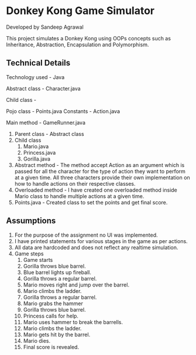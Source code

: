 # Donkey Kong Game Simulator
Developed by Sandeep Agrawal

This project simulates a Donkey Kong using OOPs concepts such as Inheritance, Abstraction, Encapsulation and Polymorphism.  

## Technical Details

Technology used - Java

Abstract class - Character.java

Child class - 

Pojo class - Points.java
Constants - Action.java

Main method - GameRunner.java

1. Parent class - Abstract class
2. Child class
      1. Mario.java
      2. Princess.java
      3. Gorilla.java
 3. Abstract method - The method accept Action as an argument which is passed for all the character for the type of action they want to perform at a 
given time. All three characters provide their own implementation on how to handle actions on their respective classes. 
4. Overloaded method - I have created one overloaded method inside Mario class to handle multiple actions at a given time. 
5. Points.java - Created class to set the points and get final score.  

## Assumptions
1. For the purpose of the assignment no UI was implemented. 
2. I have printed statements for various stages in the game as per actions. 
3. All data are hardcoded and does not reflect any realtime simulation. 
4. Game steps
    1. Game starts 
    2. Gorilla throws blue barrel.
    3. Blue barrel lights up fireball. 
    4. Gorilla throws a regular barrel.
    5. Mario moves right and jump over the barrel.
    6. Mario climbs the ladder.
    7. Gorilla throws a regular barrel. 
    8. Mario grabs the hammer 
    9. Gorilla throws blue barrel. 
    10. Princess calls for help.
    11. Mario uses hammer to break the barrells. 
    12. Mario climbs the ladder. 
    13. Mario gets hit by the barrel. 
    14. Mario dies. 
    15. Final score is revealed. 